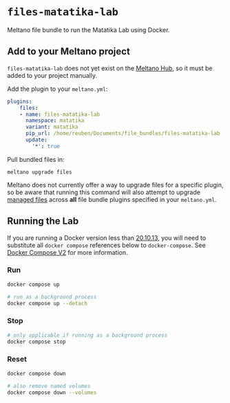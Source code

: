 # `files-matatika-lab`

Meltano file bundle to run the Matatika Lab using Docker.

## Add to your Meltano project
`files-matatika-lab` does not yet exist on the [Meltano Hub](https://hub.meltano.com/files/), so it must be added to your project manually.

Add the plugin to your `meltano.yml`:

```yml
plugins:
    files:
    - name: files-matatika-lab
      namespace: matatika
      variant: matatika
      pip_url: /home/reuben/Documents/file_bundles/files-matatika-lab
      update:
        '*': true
```

Pull bundled files in:

```
meltano upgrade files
```

Meltano does not currently offer a way to upgrade files for a specific plugin, so be aware that running this command will also attempt to upgrade [managed files](https://docs.meltano.com/concepts/plugins#update-extra) across **all** file bundle plugins specified in your `meltano.yml`.

## Running the Lab
If you are running a Docker version less than [20.10.13](https://docs.docker.com/engine/release-notes/#201013), you will need to substitute all `docker compose` references below to `docker-compose`. See [Docker Compose V2](https://docs.docker.com/compose/compose-v2/) for more information.

### Run
```sh
docker compose up

# run as a background process
docker compose up --detach
```

### Stop
```sh
# only applicable if running as a background process
docker compose stop
```

### Reset
```sh
docker compose down

# also remove named volumes
docker compose down --volumes
```
